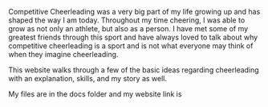 Competitive Cheerleading was a very big part of my life growing up and has shaped the way I am today. Throughout my time 
cheering, I was able to grow as not only an athlete, but also as a person. I have met some of my greatest friends through
this sport and have always loved to talk about why competitive cheerleading is a sport and is not what everyone may 
think of when they imagine cheerleading. 

This website walks through a few of the basic ideas regarding cheerleading with an explanation, skills, and my story as well. 

My files are in the docs folder and my website link is 
